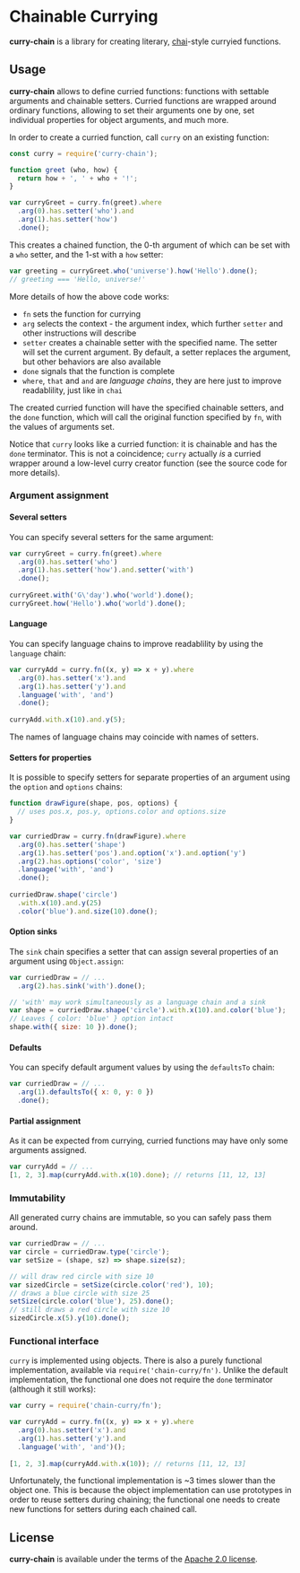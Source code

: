 # Chainable Currying

**curry-chain** is a library for creating literary, [chai][chai]-style curryied
functions.

[chai]: http://chaijs.com/

## Usage

**curry-chain** allows to define curried functions: functions with settable arguments
and chainable setters. Curried functions are wrapped around ordinary functions,
allowing to set their arguments one by one, set individual properties for object
arguments, and much more.

In order to create a curried function, call `curry` on an existing function:

```javascript
const curry = require('curry-chain');

function greet (who, how) {
  return how + ', ' + who + '!';
}

var curryGreet = curry.fn(greet).where
  .arg(0).has.setter('who').and
  .arg(1).has.setter('how')
  .done();
```

This creates a chained function, the 0-th argument of which can be set with
a `who` setter, and the 1-st with a `how` setter:

```javascript
var greeting = curryGreet.who('universe').how('Hello').done();
// greeting === 'Hello, universe!'
```

More details of how the above code works:

- `fn` sets the function for currying
- `arg` selects the context - the argument index, which further `setter`
  and other instructions will describe
- `setter` creates a chainable setter with the specified name. The setter will
  set the current argument. By default, a setter replaces the argument, but other
  behaviors are also available
- `done` signals that the function is complete
- `where`, `that` and `and` are *language chains*, they are here just to improve
  readablility, just like in `chai`

The created curried function will have the specified chainable setters, and the `done`
function, which will call the original function specified by `fn`,
with the values of arguments set.

Notice that `curry` looks like a curried function: it is chainable and has
the `done` terminator. This is not a coincidence; `curry` actually *is* a curried
wrapper around a low-level curry creator function (see the source code
for more details).

### Argument assignment

#### Several setters

You can specify several setters for the same argument:

```javascript
var curryGreet = curry.fn(greet).where
  .arg(0).has.setter('who')
  .arg(1).has.setter('how').and.setter('with')
  .done();
  
curryGreet.with('G\'day').who('world').done();
curryGreet.how('Hello').who('world').done();
```

#### Language

You can specify language chains to improve readablility by using the `language` chain:

```javascript
var curryAdd = curry.fn((x, y) => x + y).where
  .arg(0).has.setter('x').and
  .arg(1).has.setter('y').and
  .language('with', 'and')
  .done();
  
curryAdd.with.x(10).and.y(5);
```

The names of language chains may coincide with names of setters.

#### Setters for properties

It is possible to specify setters for separate properties of an argument
using the `option` and `options` chains:

```javascript
function drawFigure(shape, pos, options) {
  // uses pos.x, pos.y, options.color and options.size
}

var curriedDraw = curry.fn(drawFigure).where
  .arg(0).has.setter('shape')
  .arg(1).has.setter('pos').and.option('x').and.option('y')
  .arg(2).has.options('color', 'size')
  .language('with', 'and')
  .done();
  
curriedDraw.shape('circle')
  .with.x(10).and.y(25)
  .color('blue').and.size(10).done();
```

#### Option sinks

The `sink` chain specifies a setter that can assign several properties of an argument
using `Object.assign`:

```javascript
var curriedDraw = // ...
  .arg(2).has.sink('with').done();

// 'with' may work simultaneously as a language chain and a sink
var shape = curriedDraw.shape('circle').with.x(10).and.color('blue');
// Leaves { color: 'blue' } option intact
shape.with({ size: 10 }).done();
```

#### Defaults

You can specify default argument values by using the `defaultsTo` chain:

```javascript
var curriedDraw = // ...
  .arg(1).defaultsTo({ x: 0, y: 0 })
  .done();
```

#### Partial assignment

As it can be expected from currying, curried functions may have only
some arguments assigned.

```javascript
var curryAdd = // ...
[1, 2, 3].map(curryAdd.with.x(10).done); // returns [11, 12, 13]
```

### Immutability

All generated curry chains are immutable, so you can safely pass them around.

```javascript
var curriedDraw = // ...
var circle = curriedDraw.type('circle');
var setSize = (shape, sz) => shape.size(sz);

// will draw red circle with size 10
var sizedCircle = setSize(circle.color('red'), 10);
// draws a blue circle with size 25
setSize(circle.color('blue'), 25).done();
// still draws a red circle with size 10
sizedCircle.x(5).y(10).done();
```

### Functional interface

`curry` is implemented using objects. There is also a purely functional implementation,
available via `require('chain-curry/fn')`. Unlike the default implementation,
the functional one does not require the `done` terminator (although it still works):

```javascript
var curry = require('chain-curry/fn');

var curryAdd = curry.fn((x, y) => x + y).where
  .arg(0).has.setter('x').and
  .arg(1).has.setter('y').and
  .language('with', 'and')();
  
[1, 2, 3].map(curryAdd.with.x(10)); // returns [11, 12, 13]
```

Unfortunately, the functional implementation is ~3 times slower than the object one.
This is because the object implementation can use prototypes in order to reuse
setters during chaining; the functional one needs to create new functions
for setters during each chained call.

## License

**curry-chain** is available under the terms of the [Apache 2.0 license](LICENSE).
